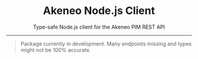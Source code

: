 <h1 align="center">Akeneo Node.js Client</h1>
<p align="center">Type-safe Node.js client for the Akeneo PIM REST API</p>

---

> Package currently in development. Many endpoints missing and types might not be 100% accurate.